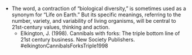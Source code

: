 - The word, a contraction of “biological diversity,” is sometimes used as a synonym for “Life on Earth.” But its specific meanings, referring to the number, variety, and variability of living organisms, will be central to 21st-century values, thinking and action.
	- Elkington, J. (1998). Cannibals with forks: The triple bottom line of 21st century business. New Society Publishers. #elkingtonCannibalsForksTriple1998